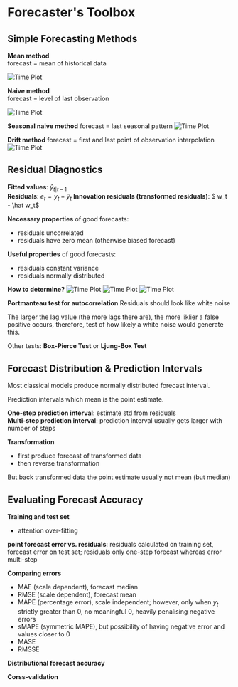 # Forecaster's Toolbox

## Simple Forecasting Methods

**Mean method**  
forecast = mean of historical data

<img src="/images/mean_method.png" alt="Time Plot" height="auto">


**Naive method**  
forecast = level of last observation

<img src="/images/naive_method.png" alt="Time Plot" height="auto">


**Seasonal naive method** 
forecast = last seasonal pattern
<img src="/images/naive_seasonal_method.png" alt="Time Plot" height="auto">


**Drift method** 
forecast = first and last point of observation interpolation
<img src="/images/drift_method.png" alt="Time Plot" height="auto">

## Residual Diagnostics
**Fitted values**: $\hat y_{t\vert t-1}$  
**Residuals**: $e_t = y_t - \hat y_t$
**Innovation residuals (transformed residuals)**: $ w_t - \hat w_t$

**Necessary properties** of good forecasts: 

- residuals uncorrelated
- residuals have zero mean (otherwise biased forecast)

**Useful properties** of good forecasts: 

- residuals constant variance
- residuals normally distributed


**How to determine?**
<img src="/images/resid_time.png" alt="Time Plot" height="auto">
<img src="/images/resid_hist.png" alt="Time Plot" height="auto">
<img src="/images/resid_acf.png" alt="Time Plot" height="auto">


**Portmanteau test for autocorrelation**
Residuals should look like white noise

The larger the lag value (the more lags there are), the more liklier a false positive occurs, therefore, test of how 
likely a white noise would generate this. 

Other tests: **Box-Pierce Test** or **Ljung-Box Test**


## Forecast Distribution & Prediction Intervals

Most classical models produce normally distributed forecast interval. 

Prediction intervals which mean is the point estimate.

**One-step prediction interval**: estimate std from residuals  
**Multi-step prediction interval**: prediction interval usually gets larger with number of steps


**Transformation**  

- first produce forecast of transformed data
- then reverse transformation

But back transformed data the point estimate usually not mean (but median)


## Evaluating Forecast Accuracy

**Training and test set**  

- attention over-fitting

**point forecast error vs. residuals**: residuals calculated on training set, forecast error on test set; residuals only 
one-step forecast whereas error multi-step

**Comparing errors** 

- MAE (scale dependent), forecast median
- RMSE (scale dependent), forecast mean
- MAPE (percentage error), scale independent; however, only when $y_t$ strictly greater than 0, no meaningful 0, heavily penalising negative errors
- sMAPE (symmetric MAPE), but possibility of having negative error and values closer to 0
- MASE
- RMSSE

**Distributional forecast accuracy**

**Corss-validation**



